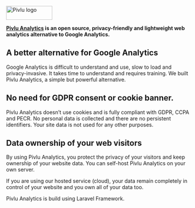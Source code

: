 <p>
  <a href="https://plausible.io/">
    <img width="125" height="38" alt="Pivlu logo" src="https://github.com/user-attachments/assets/52bd8114-4ccc-4a01-ac16-eefe1823c871" />
  </a>
</p>


**[Pivlu Analytics](https://analytics.pivlu.com) is an open source, privacy-friendly and lightweight web analytics alternative to Google Analytics.**

## A better alternative for Google Analytics
Google Analytics is difficult to understand and use, slow to load and privacy-invasive. It takes time to understand and requires training. We built Pivlu Analytics, a simple but powerful alternative.

## No need for GDPR consent or cookie banner.
Pivlu Analytics doesn’t use cookies and is fully compliant with GDPR, CCPA and PECR. 
No personal data is collected and there are no persistent identifiers. Your site data is not used for any other purposes. 

## Data ownership of your web visitors
By using Pivlu Analytics, you protect the privacy of your visitors and keep ownership of your website data. You can self-host Pivlu Analytics on your own server. 

If you are using our hosted service (cloud), your data remain completely in control of your website and you own all of your data too. 


Pivlu Analytics is build using Laravel Framework.
